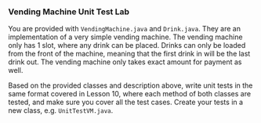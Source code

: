 ### Vending Machine Unit Test Lab

You are provided with `VendingMachine.java` and `Drink.java`. They are an implementation of a very simple vending machine. The vending machine only has 1 slot, where any drink can be placed. Drinks can only be loaded from the front of the machine, meaning that the first drink in will be the last drink out. The vending machine only takes exact amount for payment as well.

Based on the provided classes and description above, write unit tests in the same format covered in Lesson 10, where each method of both classes are tested, and make sure you cover all the test cases. Create your tests in a new class, e.g. `UnitTestVM.java`.

